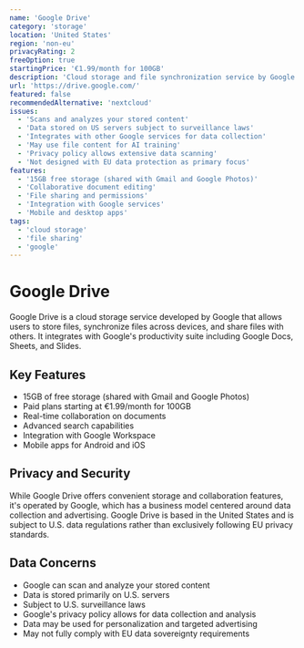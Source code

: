 ```yaml
---
name: 'Google Drive'
category: 'storage'
location: 'United States'
region: 'non-eu'
privacyRating: 2
freeOption: true
startingPrice: '€1.99/month for 100GB'
description: 'Cloud storage and file synchronization service by Google.'
url: 'https://drive.google.com/'
featured: false
recommendedAlternative: 'nextcloud'
issues:
  - 'Scans and analyzes your stored content'
  - 'Data stored on US servers subject to surveillance laws'
  - 'Integrates with other Google services for data collection'
  - 'May use file content for AI training'
  - 'Privacy policy allows extensive data scanning'
  - 'Not designed with EU data protection as primary focus'
features:
  - '15GB free storage (shared with Gmail and Google Photos)'
  - 'Collaborative document editing'
  - 'File sharing and permissions'
  - 'Integration with Google services'
  - 'Mobile and desktop apps'
tags:
  - 'cloud storage'
  - 'file sharing'
  - 'google'
---
```


# Google Drive

Google Drive is a cloud storage service developed by Google that allows users to store files, synchronize files across devices, and share files with others. It integrates with Google's productivity suite including Google Docs, Sheets, and Slides.

## Key Features

- 15GB of free storage (shared with Gmail and Google Photos)
- Paid plans starting at €1.99/month for 100GB
- Real-time collaboration on documents
- Advanced search capabilities
- Integration with Google Workspace
- Mobile apps for Android and iOS

## Privacy and Security

While Google Drive offers convenient storage and collaboration features, it's operated by Google, which has a business model centered around data collection and advertising. Google Drive is based in the United States and is subject to U.S. data regulations rather than exclusively following EU privacy standards.

## Data Concerns

- Google can scan and analyze your stored content
- Data is stored primarily on U.S. servers
- Subject to U.S. surveillance laws
- Google's privacy policy allows for data collection and analysis
- Data may be used for personalization and targeted advertising
- May not fully comply with EU data sovereignty requirements